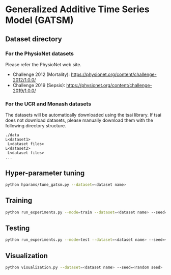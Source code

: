 # Generalized Additive Time Series Model (GATSM)

## Dataset directory

### For the PhysioNet datasets
Please refer the PhysioNet web site.
- Challenge 2012 (Mortality): https://physionet.org/content/challenge-2012/1.0.0/
- Challenge 2019 (Sepsis): https://physionet.org/content/challenge-2019/1.0.0/

### For the UCR and Monash datasets
The datasets will be automatically downloaded using the tsai library. If tsai does not download datasets, please manually download them with the following directory structure.
```
./data
L<dataset1>
 L<dataset files>
L<dataset2>
 L<dataset files>
...
```

## Hyper-parameter tuning
```bash
python hparams/tune_gatsm.py --dataset=<dataset name>
```

## Training
```bash
python run_experiments.py --mode=train --dataset=<dataset name> --seed=<random seed>
```

## Testing
```bash
python run_experiments.py --mode=test --dataset=<dataset name> --seed=<random seed>
```

## Visualization
```bash
python visualization.py --dataset=<dataset name> --seed=<random seed>
```